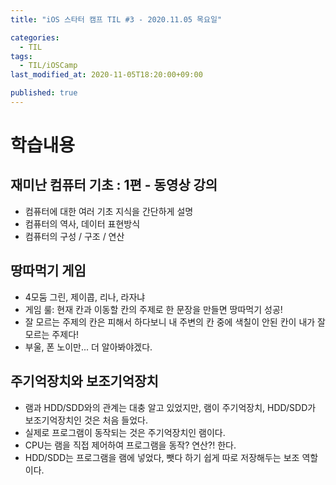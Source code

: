 ```yaml
---
title: "iOS 스타터 캠프 TIL #3 - 2020.11.05 목요일"

categories:
  - TIL
tags:
  - TIL/iOSCamp
last_modified_at: 2020-11-05T18:20:00+09:00

published: true
---
```


# 학습내용

## 재미난 컴퓨터 기초 : 1편 - 동영상 강의

- 컴퓨터에 대한 여러 기초 지식을 간단하게 설명
- 컴퓨터의 역사, 데이터 표현방식
- 컴퓨터의 구성 / 구조 / 연산

## 땅따먹기 게임

- 4모둠 그린, 제이콥, 리나, 라자냐
- 게임 룰: 현재 칸과 이동할 칸의 주제로 한 문장을 만들면 땅따먹기 성공!
- 잘 모르는 주제의 칸은 피해서 하다보니 내 주변의 칸 중에 색칠이 안된 칸이 내가 잘 모르는 주제다!
- 부울, 폰 노이만... 더 알아봐야겠다.

## 주기억장치와 보조기억장치

- 램과 HDD/SDD와의 관계는 대충 알고 있었지만, 램이 주기억장치, HDD/SDD가 보조기억장치인 것은 처음 들었다.
- 실제로 프로그램이 동작되는 것은 주기억장치인 램이다.
- CPU는 램을 직접 제어하여 프로그램을 동작? 연산?! 한다.
- HDD/SDD는 프로그램을 램에 넣었다, 뺏다 하기 쉽게 따로 저장해두는 보조 역할이다.


